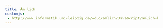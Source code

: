 ```yaml
---
title: Âm lịch
customjs:
 - http://www.informatik.uni-leipzig.de/~duc/amlich/JavaScript/amlich-hnd.js
---
```

